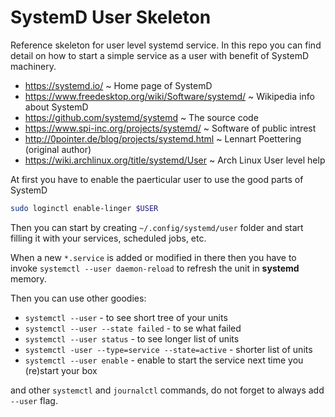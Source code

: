 # SystemD User Skeleton

Reference skeleton for user level systemd service. In this repo you can find detail on how to start a simple service as a user with benefit of SystemD machinery.

* https://systemd.io/ ~ Home page of SystemD
* https://www.freedesktop.org/wiki/Software/systemd/ ~ Wikipedia info about SystemD
* https://github.com/systemd/systemd ~ The source code
* https://www.spi-inc.org/projects/systemd/ ~ Software of public intrest
* http://0pointer.de/blog/projects/systemd.html ~ Lennart Poettering (original author)
* https://wiki.archlinux.org/title/systemd/User ~ Arch Linux User level help

At first you have to enable the paerticular user to use the good parts of SystemD

```bash
sudo loginctl enable-linger $USER
```

Then you can start by creating `~/.config/systemd/user` folder and start filling it with your services, scheduled jobs, etc.

When a new `*.service` is added or modified in there then you have to invoke `systemctl --user daemon-reload` to refresh the unit in __systemd__ memory.

Then you can use other goodies:

* `systemctl --user` - to see short tree of your units
* `systemctl --user --state failed` - to se what failed
* `systemctl --user status` - to see longer list of units
* `systemctl -user --type=service --state=active` - shorter list of units
* `systemctl --user enable` - enable to start the service next time you (re)start your box

and other `systemctl` and `journalctl` commands, do not forget to always add `--user` flag.
